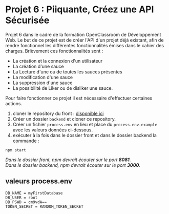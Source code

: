 # Projet 6 : Piiquante, Créez une API Sécurisée

Projet 6 dans le cadre de la formation OpenClassroom de Développement Web. 
Le but de ce projet est de créer l'API d'un projet déjà existant, afin de rendre fonctionnel les différentes fonctionnalités émises dans le cahier des charges. 
Brièvement ces fonctionnalités sont : 

- La création et la connexion d'un utilisateur 
- La création d'une sauce
- La Lecture d'une ou de toutes les sauces présentes 
- La modification d'une sauce 
- La suppression d'une sauce 
- La possibilité de Liker ou de disliker une sauce. 

Pour faire fonctionner ce projet il est nécessaire d'effectuer certaines actions. 
1. cloner le repository du front : [disponible ici](https://github.com/OpenClassrooms-Student-Center/Web-Developer-P6)
2. Créer un dossier `backend` et cloner ce repository. 
3. Créer un fichier `process.env` en lieu et place du `process.env.example` avec les valeurs données ci-dessous. 
4. exécuter à la fois dans le dossier front et dans le dossier backend la commande : 
```
npm start
```
*Dans le dossier front, npm devrait écouter sur le port **8081**.  
Dans le dossier backend, npm devrait écouter sur le port **3000**.* 

## valeurs process.env

```
DB_NAME = myFirstDatabase
DB_USER = root
DB_PSWD = cm9vdA==
TOKEN_SECRET = RANDOM_TOKEN_SECRET
``` 
